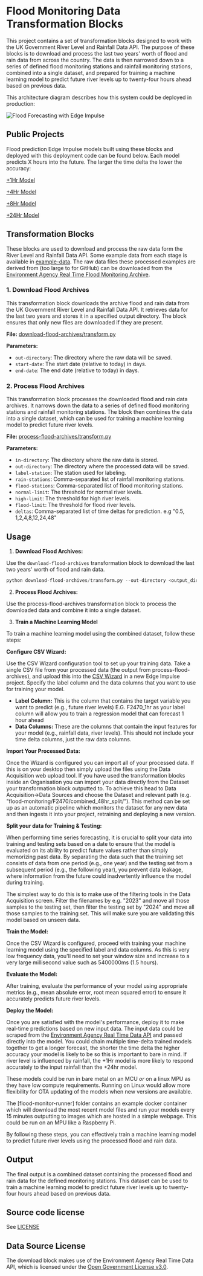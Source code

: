 # Flood Monitoring Data Transformation Blocks

This project contains a set of transformation blocks designed to work with the UK Government River Level and Rainfall Data API. The purpose of these blocks is to download and process the last two years' worth of flood and rain data from across the country. The data is then narrowed down to a series of defined flood monitoring stations and rainfall monitoring stations, combined into a single dataset, and prepared for training a machine learning model to predict future river levels up to twenty-four hours ahead based on previous data.

This architecture diagram describes how this system could be deployed in production:

![Flood Forecasting with Edge Impulse](https://github.com/user-attachments/assets/03f21179-434e-4cdd-b054-6ef861c418df)

## Public Projects
Flood prediction Edge Impulse models built using these blocks and deployed with this deployment code can be found below. Each model predicts X hours into the future. The larger the time delta the lower the accuracy:

[+1Hr Model](https://studio.edgeimpulse.com/public/533742/live)

[+4Hr Model](https://studio.edgeimpulse.com/public/535119/live)

[+8Hr Model](https://studio.edgeimpulse.com/public/536411/live)

[+24Hr Model](https://studio.edgeimpulse.com/public/535081/live)


## Transformation Blocks

These blocks are used to download and process the raw data form the River Level and Rainfall Data API. Some example data from each stage is available in [example-data](example-data). The raw data files these processed examples are derived from (too large to for GitHub) can be downloaded from the [Environment Agency Real Time Flood Monitoring Archive](https://environment.data.gov.uk/flood-monitoring/archive).

### 1. Download Flood Archives

This transformation block downloads the archive flood and rain data from the UK Government River Level and Rainfall Data API. It retrieves data for the last two years and stores it in a specified output directory. The block ensures that only new files are downloaded if they are present.

**File:** [download-flood-archives/transform.py](download-flood-archives/transform.py)

**Parameters:**
- `out-directory`: The directory where the raw data will be saved.
- `start-date`: The start date (relative to today) in days.
- `end-date`: The end date (relative to today) in days.

### 2. Process Flood Archives

This transformation block processes the downloaded flood and rain data archives. It narrows down the data to a series of defined flood monitoring stations and rainfall monitoring stations. The block then combines the data into a single dataset, which can be used for training a machine learning model to predict future river levels.

**File:** [process-flood-archives/transform.py](process-flood-archives/transform.py)

**Parameters:**
- `in-directory`: The directory where the raw data is stored.
- `out-directory`: The directory where the processed data will be saved.
- `label-station`: The station used for labeling.
- `rain-stations`: Comma-separated list of rainfall monitoring stations.
- `flood-stations`: Comma-separated list of flood monitoring stations.
- `normal-limit`: The threshold for normal river levels.
- `high-limit`: The threshold for high river levels.
- `flood-limit`: The threshold for flood river levels.
- `deltas`: Comma-separated list of time deltas for prediction. e.g "0.5, 1,2,4,8,12,24,48"

## Usage

 1. **Download Flood Archives:**

   Use the `download-flood-archives` transformation block to download the last two years' worth of flood and rain data.

   ```python
   python download-flood-archives/transform.py --out-directory <output_directory> --start-date 730 --end-date 0
   ```
 2. **Process Flood Archives:**

Use the process-flood-archives transformation block to process the downloaded data and combine it into a single dataset.


 3. **Train a Machine Learning Model**

To train a machine learning model using the combined dataset, follow these steps:

**Configure CSV Wizard:**

   Use the CSV Wizard configuration tool to set up your training data. Take a single CSV file from your processed data (the output from process-flood-archives), and upload this into the [CSV Wizard](https://docs.edgeimpulse.com/docs/edge-impulse-studio/data-acquisition/csv-wizard) in a new Edge Impulse project.  Specify the label column and the data columns that you want to use for training your model.

   - **Label Column:** This is the column that contains the target variable you want to predict (e.g., future river levels) E.G. F2470_1hr as your label column will allow you to train a regression model that can forecast 1 hour ahead
   - **Data Columns:** These are the columns that contain the input features for your model (e.g., rainfall data, river levels). This should not include your time delta columns, just the raw data columns.

**Import Your Processed Data:**

   Once the Wizard is configured you can import all of your processed data. If this is on your desktop then simply upload the files using the Data Acquisition web upload tool. If you have used the transformation blocks inside an Organisation you can import your data directly from the Dataset your transformation block outputted to. To achieve this head to Data Acquisition->Data Sources and choose the Dataset and relevant path (e.g. "flood-monitoring/F2470/combined_48hr_split/"). This method can be set up as an automatic pipeline which monitors the dataset for any new data and then ingests it into your project, retraining and deploying a new version.

**Split your data for Training & Testing:**

   When performing time series forecasting, it is crucial to split your data into training and testing sets based on a date to ensure that the model is evaluated on its ability to predict future values rather than simply memorizing past data. By separating the data such that the training set consists of data from one period (e.g., one year) and the testing set from a subsequent period (e.g., the following year), you prevent data leakage, where information from the future could inadvertently influence the model during training.

   The simplest way to do this is to make use of the filtering tools in the Data Acquisition screen. Filter the filenames by e.g. "2023" and move all those samples to the testing set, then filter the testing set by "2024" and move all those samples to the training set. This will make sure you are validating this model based on unseen data.

**Train the Model:**

   Once the CSV Wizard is configured, proceed with training your machine learning model using the specified label and data columns. As this is very low frequency data, you'll need to set your window size and increase to a very large millisecond value such as 5400000ms (1.5 hours).

**Evaluate the Model:**

   After training, evaluate the performance of your model using appropriate metrics (e.g., mean absolute error, root mean squared error) to ensure it accurately predicts future river levels.

**Deploy the Model:**

   Once you are satisfied with the model's performance, deploy it to make real-time predictions based on new input data. The input data could be scraped from the [Environment Agency Real Time Data API](https://environment.data.gov.uk/flood-monitoring/doc/reference) and passed directly into the model. You could chain multiple time-delta trained models together to get a longer forecast, the shorter the time delta the higher accuracy your model is likely to be so this is important to bare in mind. If river level is influenced by rainfall, the +1Hr model is more likely to respond accurately to the input rainfall than the +24hr model.

   These models could be run in bare metal on an MCU *or* on a linux MPU as they have low compute requirements. Running on Linux would allow more flexibility for OTA updating of the models when new versions are available.

   The [flood-monitor-runner] folder contains an example docker container which will download the most recent model files and run your models every 15 minutes outputting to images which are hosted in a simple webpage. This could be run on an MPU like a Raspberry Pi.

By following these steps, you can effectively train a machine learning model to predict future river levels using the processed flood and rain data.

## Output
The final output is a combined dataset containing the processed flood and rain data for the defined monitoring stations. This dataset can be used to train a machine learning model to predict future river levels up to twenty-four hours ahead based on previous data.

## Source code license

See [LICENSE](LICENSE)

## Data Source License

The download block makes use of the Environment Agency Real Time Data API, which is licensed under the [Open Government License v3.0](https://www.nationalarchives.gov.uk/doc/open-government-licence/version/3/).
